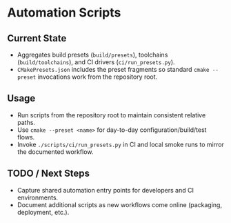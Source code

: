 # Automation Scripts

## Current State

- Aggregates build presets (`build/presets`), toolchains (`build/toolchains`), and CI drivers (`ci/run_presets.py`).
- `CMakePresets.json` includes the preset fragments so standard `cmake --preset` invocations work from the repository root.

## Usage

- Run scripts from the repository root to maintain consistent relative paths.
- Use `cmake --preset <name>` for day-to-day configuration/build/test flows.
- Invoke `./scripts/ci/run_presets.py` in CI and local smoke runs to mirror the documented workflow.

## TODO / Next Steps

- Capture shared automation entry points for developers and CI environments.
- Document additional scripts as new workflows come online (packaging, deployment, etc.).
